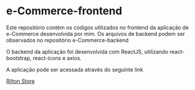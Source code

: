 <h1>e-Commerce-frontend</h1>
<p>Este repositório contém os códigos utilizados no frontend da aplicação de e-Commerce desenvolvida por mim. Os arquivos de backend podem ser observados no repositório e-Commerce-backend</p>
<p>O backend da aplicação foi desenvolvida com ReactJS, utilizando react-bootstrap, react-icons e axios.</p>
<p>A aplicação pode ser acessada através do seguinte link</p><a href="http://rilton-store.herokuapp.com/">Rilton Store</a>

